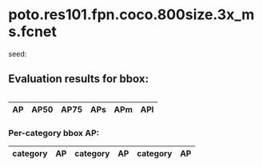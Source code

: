 # poto.res101.fpn.coco.800size.3x_ms.fcnet  

seed: 

## Evaluation results for bbox:  

```  

```  
|   AP   |  AP50  |  AP75  |  APs   |  APm   |  APl   |  
|:------:|:------:|:------:|:------:|:------:|:------:|  


### Per-category bbox AP:  

| category   | AP     | category   | AP     | category   | AP     |  
|:-----------|:-------|:-----------|:-------|:-----------|:-------|  

